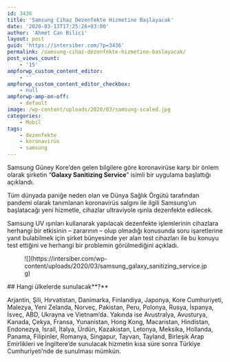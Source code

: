 ```yaml
---
id: 3436
title: 'Samsung Cihaz Dezenfekte Hizmetine Başlayacak'
date: '2020-03-13T17:25:26+03:00'
author: 'Ahmet Can Bilici'
layout: post
guid: 'https://intersiber.com/?p=3436'
permalink: /samsung-cihaz-dezenfekte-hizmetine-baslayacak/
post_views_count:
    - '15'
ampforwp_custom_content_editor:
    - ''
ampforwp_custom_content_editor_checkbox:
    - null
ampforwp-amp-on-off:
    - default
image: /wp-content/uploads/2020/03/samsung-scaled.jpg
categories:
    - Mobil
tags:
    - dezenfekte
    - koronavirüs
    - samsung
---
```


Samsung Güney Kore’den gelen bilgilere göre koronavirüse karşı bir önlem olarak şirketin “**Galaxy Sanitizing Service**” isimli bir uygulama başlattığı açıklandı.

Tüm dünyada paniğe neden olan ve Dünya Sağlık Örgütü tarafından pandemi olarak tanımlanan koronavirüs salgını ile ilgili Samsung’un başlatacağı yeni hizmetle, cihazlar ultraviyole ışınla dezenfekte edilecek.

Samsung UV ışınları kullanarak yapılacak dezenfekte işlemlerinin cihazlara herhangi bir etkisinin – zararının – olup olmadığı konusunda soru işaretlerine yanıt bulabilmek için şirket bünyesinde yer alan test cihazları ile bu konuyu test ettiğini ve herhangi bir problemin görülmediğini açıkladı.

<figure class="wp-block-image size-large">![](https://intersiber.com/wp-content/uploads/2020/03/samsung_galaxy_sanitizing_service.jpg)</figure>## Hangi ülkelerde sunulacak**?**

Arjantin, Şili, Hırvatistan, Danimarka, Finlandiya, Japonya, Kore Cumhuriyeti, Malezya, Yeni Zelanda, Norveç, Pakistan, Peru, Polonya, Rusya, İspanya, İsveç, ABD, Ukrayna ve Vietnam’da. Yakında ise Avustralya, Avusturya, Kanada, Çekya, Fransa, Yunanistan, Hong Kong, Macaristan, Hindistan, Endonezya, İsrail, İtalya, Ürdün, Kazakistan, Letonya, Meksika, Hollanda, Panama, Filipinler, Romanya, Singapur, Tayvan, Tayland, Birleşik Arap Emirlikleri ve İngiltere’de sunulacak hizmetin kısa süre sonra Türkiye Cumhuriyeti’nde de sunulması mümkün.